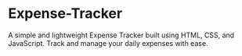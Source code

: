 # Expense-Tracker
A simple and lightweight Expense Tracker built using HTML, CSS, and JavaScript. Track and manage your daily expenses with ease.
